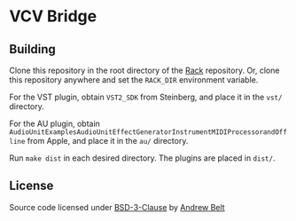 # VCV Bridge


## Building

Clone this repository in the root directory of the [Rack](https://github.com/VCVRack/Rack) repository. Or, clone this repository anywhere and set the `RACK_DIR` environment variable.

For the VST plugin, obtain `VST2_SDK` from Steinberg, and place it in the `vst/` directory.

For the AU plugin, obtain `AudioUnitExamplesAudioUnitEffectGeneratorInstrumentMIDIProcessorandOffline` from Apple, and place it in the `au/` directory.

Run `make dist` in each desired directory. The plugins are placed in `dist/`.

## License

Source code licensed under [BSD-3-Clause](LICENSE.txt) by [Andrew Belt](https://andrewbelt.name/)
